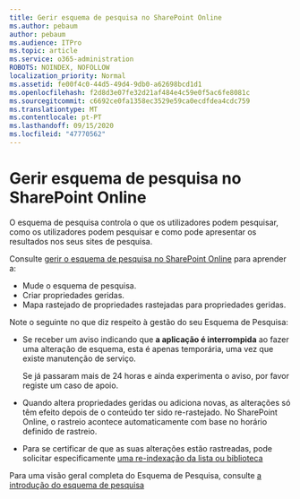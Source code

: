 ```yaml
---
title: Gerir esquema de pesquisa no SharePoint Online
ms.author: pebaum
author: pebaum
ms.audience: ITPro
ms.topic: article
ms.service: o365-administration
ROBOTS: NOINDEX, NOFOLLOW
localization_priority: Normal
ms.assetid: fe00f4c0-44d5-49d4-9db0-a62698bcd1d1
ms.openlocfilehash: f2d8d3e07fe32d21af484e4c59e0f5ac6fe8081c
ms.sourcegitcommit: c6692ce0fa1358ec3529e59ca0ecdfdea4cdc759
ms.translationtype: MT
ms.contentlocale: pt-PT
ms.lasthandoff: 09/15/2020
ms.locfileid: "47770562"
---
```

# <a name="manage-search-schema-in-sharepoint-online"></a>Gerir esquema de pesquisa no SharePoint Online

O esquema de pesquisa controla o que os utilizadores podem pesquisar, como os utilizadores podem pesquisar e como pode apresentar os resultados nos seus sites de pesquisa. 

Consulte [gerir o esquema de pesquisa no SharePoint Online](https://docs.microsoft.com/sharepoint/manage-search-schema) para aprender a: 
- Mude o esquema de pesquisa.
- Criar propriedades geridas.
- Mapa rastejado de propriedades rastejadas para propriedades geridas.

Note o seguinte no que diz respeito à gestão do seu Esquema de Pesquisa:

- Se receber um aviso indicando que **a aplicação é interrompida** ao fazer uma alteração de esquema, esta é apenas temporária, uma vez que existe manutenção de serviço. 

    Se já passaram mais de 24 horas e ainda experimenta o aviso, por favor registe um caso de apoio.
- Quando altera propriedades geridas ou adiciona novas, as alterações só têm efeito depois de o conteúdo ter sido re-rastejado. No SharePoint Online, o rastreio acontece automaticamente com base no horário definido de rastreio.
- Para se certificar de que as suas alterações estão rastreadas, pode solicitar especificamente [uma re-indexação da lista ou biblioteca](https://docs.microsoft.com/sharepoint/manage-search-schema#request-re-indexing-of-a-document-library-or-list) 

Para uma visão geral completa do Esquema de Pesquisa, consulte [a introdução do esquema de pesquisa](https://blogs.technet.microsoft.com/tothesharepoint/2012/11/25/introducing-search-schema-for-sharepoint-2013/) 


